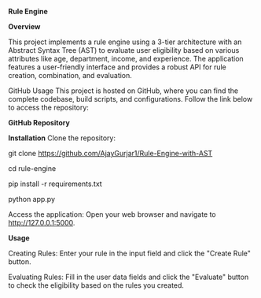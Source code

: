 **Rule Engine**

**Overview**

This project implements a rule engine using a 3-tier architecture with an Abstract Syntax Tree (AST) to evaluate user eligibility based on various attributes like age, department, income, and experience. The application features a user-friendly interface and provides a robust API for rule creation, combination, and evaluation.

GitHub Usage
This project is hosted on GitHub, where you can find the complete codebase, build scripts, and configurations. Follow the link below to access the repository:

**GitHub Repository**

**Installation**
Clone the repository:

git clone https://github.com/AjayGurjar1/Rule-Engine-with-AST 

cd rule-engine

pip install -r requirements.txt

python app.py

Access the application: Open your web browser and navigate to http://127.0.0.1:5000.

**Usage**

Creating Rules: Enter your rule in the input field and click the "Create Rule" button.

Evaluating Rules: Fill in the user data fields and click the "Evaluate" button to check the eligibility based on the rules you created.
